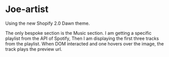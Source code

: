 # Joe-artist

Using the new Shopify 2.0 Dawn theme.

The only bespoke section is the Music section. I am getting a specific playlist from the API of Spotify, Then I am displaying the first three tracks from the playlist. When DOM interacted and one hovers over the image, the track plays the preview url. 
